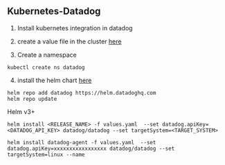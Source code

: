 ## Kubernetes-Datadog

1. Install kubernetes integration in datadog

2. create a value file in the cluster [here](https://github.com/DataDog/helm-charts/blob/main/charts/datadog/values.yaml)

3. Create a namespace 
```
kubectl create ns datadog
```

4. install the helm chart [here](https://docs.datadoghq.com/agent/kubernetes/?tab=helm)

```
helm repo add datadog https://helm.datadoghq.com
helm repo update
```

Helm v3+
```
helm install <RELEASE_NAME> -f values.yaml  --set datadog.apiKey=<DATADOG_API_KEY> datadog/datadog --set targetSystem=<TARGET_SYSTEM>

helm install datadog-agent -f values.yaml  --set datadog.apiKey=xxxxxxxxxxxxxxxxx datadog/datadog --set targetSystem=linux --name
```


